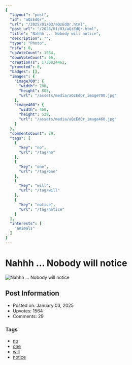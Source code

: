 ```yaml
---
{
  "layout": "post",
  "id": "aQzEdQr",
  "url": "/2025/01/03/aQzEdQr.html",
  "post_url": "/2025/01/03/aQzEdQr.html",
  "title": "Nahhh ... Nobody will notice",
  "description": "",
  "type": "Photo",
  "nsfw": 0,
  "upVoteCount": 1564,
  "downVoteCount": 66,
  "creationTs": 1735924462,
  "promoted": 0,
  "badges": [],
  "images": {
    "image700": {
      "width": 700,
      "height": 805,
      "url": "/assets/media/aQzEdQr_image700.jpg"
    },
    "image460": {
      "width": 460,
      "height": 529,
      "url": "/assets/media/aQzEdQr_image460.jpg"
    }
  },
  "commentsCount": 29,
  "tags": [
    {
      "key": "no",
      "url": "/tag/no"
    },
    {
      "key": "one",
      "url": "/tag/one"
    },
    {
      "key": "will",
      "url": "/tag/will"
    },
    {
      "key": "notice",
      "url": "/tag/notice"
    }
  ],
  "interests": [
    "animals"
  ]
}
---
```


# Nahhh ... Nobody will notice

![Nahhh ... Nobody will notice](/assets/media/aQzEdQr_image700.jpg)

## Post Information

- Posted on: January 03, 2025
- Upvotes: 1564
- Comments: 29

### Tags

- [no](/tag/no)
- [one](/tag/one)
- [will](/tag/will)
- [notice](/tag/notice)
